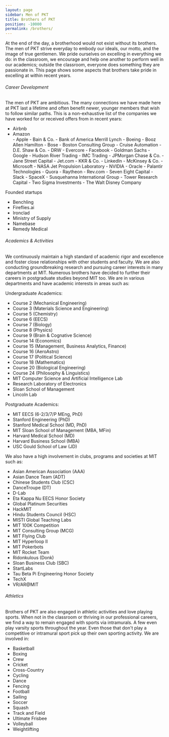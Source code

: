 ```yaml
---
layout: page
sidebar: Men of PKT
title: Brothers of PKT
position: -10000
permalink: /brothers/
---
```

At the end of the day, a brotherhood would not exist without its brothers. The men of PKT strive everyday to embody our ideals, our motto, and the image of true gentlemen. We pride ourselves on excelling in everything we do: in the classroom, we encourage and help one another to perform well in our academics; outside the classroom, everyone does something they are passionate in. This page shows some aspects that brothers take pride in excelling at within recent years.

###### Career Development

The men of PKT are ambitious. The many connections we have made here at PKT last a lifetime and often benefit newer, younger members that wish to follow similar paths. This is a non-exhaustive list of the companies we have worked for or received offers from in recent years:

<ul>
<li>Airbnb</li>
<li>Amazon</li>
- Apple
- Bain & Co.
- Bank of America Merrill Lynch
- Boeing
- Booz Allen Hamilton
- Bose
- Boston Consulting Group
- Cruise Automation
- D.E. Shaw & Co.
- DRW
- Evercore
- Facebook
- Goldman Sachs
- Google
- Hudson River Trading
- IMC Trading
- JPMorgan Chase & Co.
- Jane Street Capital
- Jet.com
- KKR & Co.
- LinkedIn
- McKinsey & Co.
- Microsoft
- NASA Jet Propulsion Laboratory
- NVIDIA
- Oracle
- Palantir Technologies
- Quora
- Raytheon
- Rev.com
- Seven Eight Capital
- Slack
- SpaceX
- Susquehanna International Group
- Tower Research Capital
- Two Sigma Investments
- The Walt Disney Company
</ul>

Founded startups

- Benchling
- Fireflies.ai
- Ironclad
- Ministry of Supply
- Namebase
- Remedy Medical

###### Academics & Activities

We continuously maintain a high standard of academic rigor and excellence and foster close relationships with other students and faculty. We are also conducting groundbreaking research and pursuing career interests in many departments at MIT. Numerous brothers have decided to further their careers in postgraduate studies beyond MIT too. We are in various departments and have academic interests in areas such as:

Undergraduate Academics:

- Course 2 (Mechanical Engineering)
- Course 3 (Materials Science and Engineering)
- Course 5 (Chemistry)
- Course 6 (EECS)
- Course 7 (Biology)
- Course 8 (Physics)
- Course 9 (Brain & Cognative Science)
- Course 14 (Economics)
- Course 15 (Management, Business Analytics, Finance)
- Course 16 (AeroAstro)
- Course 17 (Political Science)
- Course 18 (Mathematics)
- Course 20 (Biological Engineering)
- Course 24 (Philosophy & Linguistics)
- MIT Computer Science and Artificial Intelligence Lab
- Research Laboratory of Electronics
- Sloan School of Management
- Lincoln Lab

Postgraduate Academics:

- MIT EECS (6-2/3/7/P MEng, PhD)
- Stanford Engineering (PhD)
- Stanford Medical School (MD, PhD)
- MIT Sloan School of Management (MBA, MFin)
- Harvard Medical School (MD)
- Harvard Business School (MBA)
- USC Gould School of Law (JD)

We also have a high involvement in clubs, programs and societies at MIT such as:

- Asian American Association (AAA)
- Asian Dance Team (ADT)
- Chinese Students Club (CSC)
- DanceTroupe (DT)
- D-Lab
- Eta Kappa Nu EECS Honor Society
- Global Platinum Securities
- HackMIT
- Hindu Students Council (HSC)
- MISTI Global Teaching Labs
- MIT 100K Competition
- MIT Consulting Group (MCG)
- MIT Flying Club
- MIT Hyperloop II
- MIT Pokerbots
- MIT Rocket Team
- Ridonkulous (Donk)
- Sloan Business Club (SBC)
- StartLabs
- Tau Beta Pi Engineering Honor Society
- TechX
- VR/AR@MIT

###### Athletics

Brothers of PKT are also engaged in athletic activities and love playing sports. When not in the classroom or thriving in our professional careers, we find a way to remain engaged with sports via intramurals. A few even play varsity sports throughout the year. Even those that don't play a competitive or intramural sport pick up their own sporting activity. We are involved in:

- Basketball
- Boxing
- Crew
- Cricket
- Cross-Country
- Cycling
- Dance
- Fencing
- Football
- Sailing
- Soccer
- Squash
- Track and Field
- Ultimate Frisbee
- Volleyball
- Weightlifting
